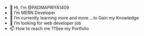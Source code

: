 - 👋 Hi, I’m @PADMAPRIYA1409
- 👀 I’m MERN Developer
- 🌱 I’m currently learning more and more ...to Gain my Knowledge
- 💞️ I’m looking for web developer job
- 📫 How to reach me ??See my Portfolio


